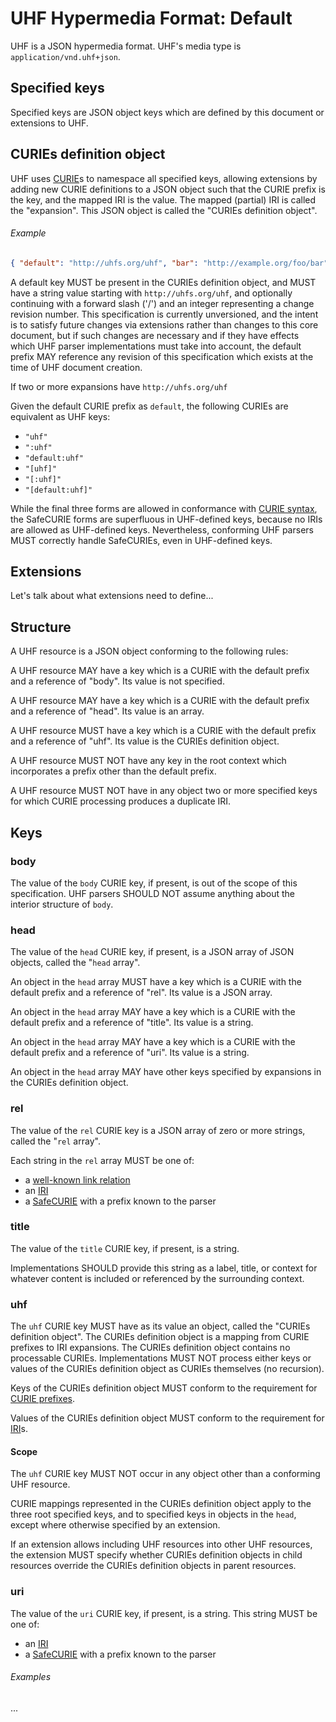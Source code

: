 # UHF Hypermedia Format: Default

UHF is a JSON hypermedia format.  UHF's media type is `application/vnd.uhf+json`.

## Specified keys

Specified keys are JSON object keys which are defined by this document or extensions to UHF.

## CURIEs definition object

UHF uses [CURIE](https://www.w3.org/TR/2010/NOTE-curie-20101216/)s to namespace all specified keys, allowing extensions by adding new CURIE definitions to a JSON object such that the CURIE prefix is the key, and the mapped IRI is the value.  The mapped (partial) IRI is called the "expansion".  This JSON object is called the "CURIEs definition object".

###### Example

```json
{ "default": "http://uhfs.org/uhf", "bar": "http://example.org/foo/bar" }
```

A default key MUST be present in the CURIEs definition object, and MUST have a string value starting with `http://uhfs.org/uhf`, and optionally continuing with a forward slash ('/') and an integer representing a change revision number.  This specification is currently unversioned, and the intent is to satisfy future changes via extensions rather than changes to this core document, but if such changes are necessary and if they have effects which UHF parser implementations must take into account, the default prefix MAY reference any revision of this specification which exists at the time of UHF document creation.

If two or more expansions have `http://uhfs.org/uhf`

Given the default CURIE prefix as `default`, the following CURIEs are equivalent as UHF keys:

- `"uhf"`
- `":uhf"`
- `"default:uhf"`
- `"[uhf]"`
- `"[:uhf]"`
- `"[default:uhf]"`

While the final three forms are allowed in conformance with [CURIE syntax](https://www.w3.org/TR/2010/NOTE-curie-20101216/#s_syntax), the SafeCURIE forms are superfluous in UHF-defined keys, because no IRIs are allowed as UHF-defined keys.  Nevertheless, conforming UHF parsers MUST correctly handle SafeCURIEs, even in UHF-defined keys.

## Extensions

Let's talk about what extensions need to define...

## Structure

A UHF resource is a JSON object conforming to the following rules:

A UHF resource MAY have a key which is a CURIE with the default prefix and a reference of "body".  Its value is not specified.

A UHF resource MAY have a key which is a CURIE with the default prefix and a reference of "head".  Its value is an array.

A UHF resource MUST have a key which is a CURIE with the default prefix and a reference of "uhf".  Its value is the CURIEs definition object.

A UHF resource MUST NOT have any key in the root context which incorporates a prefix other than the default prefix.

A UHF resource MUST NOT have in any object two or more specified keys for which CURIE processing produces a duplicate IRI.


## Keys

### body

The value of the `body` CURIE key, if present, is out of the scope of this specification. UHF parsers SHOULD NOT assume anything about the interior structure of `body`.

### head

The value of the `head` CURIE key, if present, is a JSON array of JSON objects, called the "`head` array".

An object in the `head` array MUST have a key which is a CURIE with the default prefix and a reference of "rel". Its value is a JSON array.

An object in the `head` array MAY have a key which is a CURIE with the default prefix and a reference of "title". Its value is a string.

An object in the `head` array MAY have a key which is a CURIE with the default prefix and a reference of "uri". Its value is a string.

An object in the `head` array MAY have other keys specified by expansions in the CURIEs definition object.

### rel

The value of the `rel` CURIE key is a JSON array of zero or more strings, called the "`rel` array".

Each string in the `rel` array MUST be one of:

- a [well-known link relation](https://www.iana.org/assignments/link-relations/link-relations.xhtml)
- an [IRI](https://www.ietf.org/rfc/rfc3987.txt)
- a [SafeCURIE](https://www.w3.org/TR/2010/NOTE-curie-20101216/#P_safe_curie) with a prefix known to the parser

### title

The value of the `title` CURIE key, if present, is a string.

Implementations SHOULD provide this string as a label, title, or context for whatever content is included or referenced by the surrounding context.

### uhf

The `uhf` CURIE key MUST have as its value an object, called the "CURIEs definition object".  The CURIEs definition object is a mapping from CURIE prefixes to IRI expansions. The CURIEs definition object contains no processable CURIEs.  Implementations MUST NOT process either keys or values of the CURIEs definition object as CURIEs themselves (no recursion).

Keys of the CURIEs definition object MUST conform to the requirement for [CURIE prefixes](https://www.w3.org/TR/2010/NOTE-curie-20101216/#s_syntax).

Values of the CURIEs definition object MUST conform to the requirement for [IRI](https://tools.ietf.org/html/rfc3987#section-2.2)s.

#### Scope

The `uhf` CURIE key MUST NOT occur in any object other than a conforming UHF resource.

CURIE mappings represented in the CURIEs definition object apply to the three root specified keys, and to specified keys in objects in the `head`, except where otherwise specified by an extension.

If an extension allows including UHF resources into other UHF resources, the extension MUST specify whether CURIEs definition objects in child resources override the CURIEs definition objects in parent resources.


### uri

The value of the `uri` CURIE key, if present, is a string.  This string MUST be one of:

- an [IRI](https://www.ietf.org/rfc/rfc3987.txt)
- a [SafeCURIE](https://www.w3.org/TR/2010/NOTE-curie-20101216/#P_safe_curie) with a prefix known to the parser



###### Examples

...

